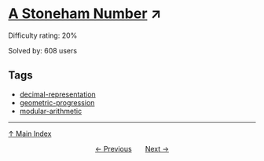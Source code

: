 # [A Stoneham Number](https://projecteuler.net/problem=731) ↗️

Difficulty rating: 20%

Solved by: 608 users
## Tags

- [decimal-representation](../tags/decimal-representation.md)
- [geometric-progression](../tags/geometric-progression.md)
- [modular-arithmetic](../tags/modular-arithmetic.md)



---

[↑ Main Index](../README.md)


<div align=center><a href='730.md'>← Previous</a> &nbsp;&nbsp; &nbsp;&nbsp;  <a href='732.md'>Next →</a></div>
